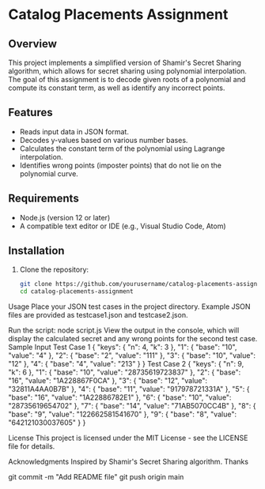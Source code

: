 # Catalog Placements Assignment

## Overview

This project implements a simplified version of Shamir's Secret Sharing algorithm, which allows for secret sharing using polynomial interpolation. The goal of this assignment is to decode given roots of a polynomial and compute its constant term, as well as identify any incorrect points.

## Features

- Reads input data in JSON format.
- Decodes y-values based on various number bases.
- Calculates the constant term of the polynomial using Lagrange interpolation.
- Identifies wrong points (imposter points) that do not lie on the polynomial curve.

## Requirements

- Node.js (version 12 or later)
- A compatible text editor or IDE (e.g., Visual Studio Code, Atom)

## Installation

1. Clone the repository:
   ```bash
   git clone https://github.com/yourusername/catalog-placements-assignment.git
   cd catalog-placements-assignment
Usage
Place your JSON test cases in the project directory. Example JSON files are provided as testcase1.json and testcase2.json.

Run the script:
node script.js
View the output in the console, which will display the calculated secret and any wrong points for the second test case.
Sample Input
Test Case 1
{
    "keys": {
        "n": 4,
        "k": 3
    },
    "1": {
        "base": "10",
        "value": "4"
    },
    "2": {
        "base": "2",
        "value": "111"
    },
    "3": {
        "base": "10",
        "value": "12"
    },
    "4": {
        "base": "4",
        "value": "213"
    }
}
Test Case 2
{
    "keys": {
        "n": 9,
        "k": 6
    },
    "1": {
        "base": "10",
        "value": "28735619723837"
    },
    "2": {
        "base": "16",
        "value": "1A228867F0CA"
    },
    "3": {
        "base": "12",
        "value": "32811A4AA0B7B"
    },
    "4": {
        "base": "11",
        "value": "917978721331A"
    },
    "5": {
        "base": "16",
        "value": "1A22886782E1"
    },
    "6": {
        "base": "10",
        "value": "28735619654702"
    },
    "7": {
        "base": "14",
        "value": "71AB5070CC4B"
    },
    "8": {
        "base": "9",
        "value": "122662581541670"
    },
    "9": {
        "base": "8",
        "value": "642121030037605"
    }
}





License
This project is licensed under the MIT License - see the LICENSE file for details.

Acknowledgments
Inspired by Shamir's Secret Sharing algorithm.
Thanks

   git commit -m "Add README file"
   git push origin main

